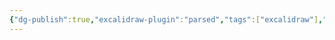 ```yaml
---
{"dg-publish":true,"excalidraw-plugin":"parsed","tags":["excalidraw"],"permalink":"/media/excalidraw/test-digital-garden-excalidraw/","dgHomeLink":false,"dgPassFrontmatter":true}
---
```

<style>
.container {font-family: sans-serif; text-align: center;}
.button-wrapper button {z-index: 1;height: 40px; width: 100px; margin: 10px;padding: 5px;}
.excalidraw .App-menu_top .buttonList { display: flex;}
.excalidraw-wrapper { height: 800px; margin: 50px; position: relative;}
:root[dir="ltr"] .excalidraw .layer-ui__wrapper .zen-mode-transition.App-menu_bottom--transition-left {transform: none;}
</style><script src="https://unpkg.com/react@17/umd/react.production.min.js"></script><script src="https://unpkg.com/react-dom@17/umd/react-dom.production.min.js"></script><script type="text/javascript" src="https://unpkg.com/@excalidraw/excalidraw/dist/excalidraw.production.min.js"></script><div id="test-digital-gardenexcalidraw.md"></div><script>(function(){const InitialData={"type":"excalidraw","version":2,"source":"https://excalidraw.com","elements":[{"text":"[[цитатник]]","fontSize":20,"fontFamily":1,"textAlign":"left","verticalAlign":"top","baseline":17,"id":"cSBcKz9j","type":"text","x":-62.20001220703125,"y":-32,"width":132,"height":25,"angle":0,"strokeColor":"#000000","backgroundColor":"transparent","fillStyle":"hachure","strokeWidth":1,"strokeStyle":"solid","roughness":1,"opacity":100,"strokeSharpness":"sharp","seed":20403,"version":24,"versionNonce":1749293102,"updated":1653075153934,"isDeleted":false,"groupIds":[],"boundElements":[],"link":"[[цитатник]]","locked":false,"containerId":null,"originalText":"[[цитатник]]","rawText":"[[цитатник]]"},{"id":"c6A7tEtgHhs9qJNjnO7mv","type":"rectangle","x":-101.6500244140625,"y":-79.60003662109375,"width":275.20001220703125,"height":116.79998779296875,"angle":0,"strokeColor":"#000000","backgroundColor":"transparent","fillStyle":"hachure","strokeWidth":1,"strokeStyle":"solid","roughness":1,"opacity":100,"groupIds":[],"strokeSharpness":"sharp","seed":495503022,"version":84,"versionNonce":1070287282,"isDeleted":false,"boundElements":null,"updated":1653075153934,"link":null,"locked":false}],"appState":{"theme":"light","viewBackgroundColor":"#ffffff","currentItemStrokeColor":"#000000","currentItemBackgroundColor":"transparent","currentItemFillStyle":"hachure","currentItemStrokeWidth":1,"currentItemStrokeStyle":"solid","currentItemRoughness":1,"currentItemOpacity":100,"currentItemFontFamily":1,"currentItemFontSize":20,"currentItemTextAlign":"left","currentItemStrokeSharpness":"sharp","currentItemStartArrowhead":null,"currentItemEndArrowhead":"arrow","currentItemLinearStrokeSharpness":"round","gridSize":null,"colorPalette":{}},"files":{}};InitialData.scrollToContent=true;App=()=>{const e=React.useRef(null),t=React.useRef(null),[n,i]=React.useState({width:void 0,height:void 0});return React.useEffect(()=>{i({width:t.current.getBoundingClientRect().width,height:t.current.getBoundingClientRect().height});const e=()=>{i({width:t.current.getBoundingClientRect().width,height:t.current.getBoundingClientRect().height})};return window.addEventListener("resize",e),()=>window.removeEventListener("resize",e)},[t]),React.createElement(React.Fragment,null,React.createElement("div",{className:"excalidraw-wrapper",ref:t},React.createElement(Excalidraw.default,{ref:e,width:n.width,height:n.height,initialData:InitialData,viewModeEnabled:!0,zenModeEnabled:!0,gridModeEnabled:!1})))},excalidrawWrapper=document.getElementById("test-digital-gardenexcalidraw.md");ReactDOM.render(React.createElement(App),excalidrawWrapper);})();</script>